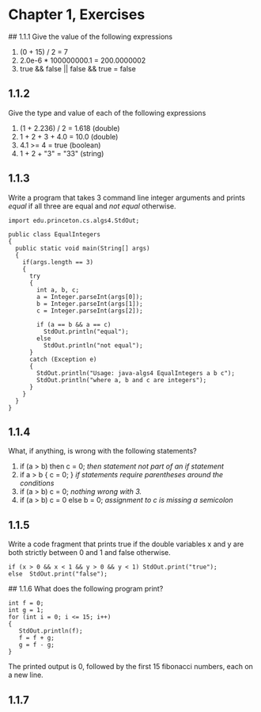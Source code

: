 # Chapter 1, Exercises

## 1.1.1
Give the value of the following expressions
1. (0 + 15) / 2 = 7
2. 2.0e-6 * 100000000.1 = 200.0000002
3. true && false || false && true = false

## 1.1.2
Give the type and value of each of the following expressions
1. (1 + 2.236) / 2 = 1.618 (double)
2. 1 + 2 + 3 + 4.0 = 10.0 (double)
3. 4.1 >= 4 = true (boolean)
4. 1 + 2 + "3" = "33" (string)

## 1.1.3
Write a program that takes 3 command line integer arguments and prints *equal* if
all three are equal and *not equal* otherwise.

    import edu.princeton.cs.algs4.StdOut;

    public class EqualIntegers
    {
      public static void main(String[] args)
      {
        if(args.length == 3)
        {
          try
          {
            int a, b, c;
            a = Integer.parseInt(args[0]);
            b = Integer.parseInt(args[1]);
            c = Integer.parseInt(args[2]);

            if (a == b && a == c)
              StdOut.println("equal");
            else
              StdOut.println("not equal");
          }
          catch (Exception e)
          {
            StdOut.println("Usage: java-algs4 EqualIntegers a b c");
            StdOut.println("where a, b and c are integers");
          }
        }
      }
    }

## 1.1.4
What, if anything, is wrong with the following statements?
1. if (a > b) then c = 0; *then statement not part of an if statement*
2. if a > b { c = 0; } *if statements require parentheses around the conditions*
3. if (a > b) c = 0;  *nothing wrong with 3.*
4. if (a > b) c = 0 else b = 0; *assignment to c is missing a semicolon*

## 1.1.5
Write a code fragment that prints true if the double variables x and y are both
strictly between 0 and 1 and false otherwise.

    if (x > 0 && x < 1 && y > 0 && y < 1) StdOut.print("true");
    else  StdOut.print("false");

## 1.1.6
What does the following program print?

    int f = 0;
    int g = 1;
    for (int i = 0; i <= 15; i++)
    {
       StdOut.println(f);
       f = f + g;
       g = f - g;
    }

The printed output is 0, followed by the first 15 fibonacci numbers, each on a new line.

## 1.1.7
